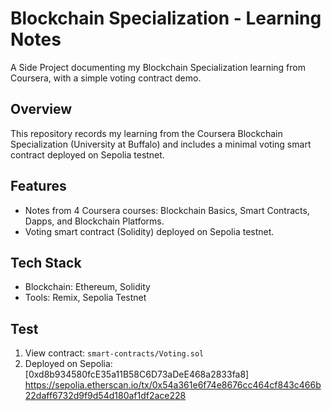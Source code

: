 # Blockchain Specialization - Learning Notes
A Side Project documenting my Blockchain Specialization learning from Coursera, with a simple voting contract demo.

## Overview
This repository records my learning from the Coursera Blockchain Specialization (University at Buffalo) and includes a minimal voting smart contract deployed on Sepolia testnet. 

## Features
- Notes from 4 Coursera courses: Blockchain Basics, Smart Contracts, Dapps, and Blockchain Platforms.
- Voting smart contract (Solidity) deployed on Sepolia testnet.

## Tech Stack
- Blockchain: Ethereum, Solidity
- Tools: Remix, Sepolia Testnet

## Test
1. View contract: `smart-contracts/Voting.sol`
2. Deployed on Sepolia: [0xd8b934580fcE35a11B58C6D73aDeE468a2833fa8]
   https://sepolia.etherscan.io/tx/0x54a361e6f74e8676cc464cf843c466b22daff6732d9f9d54d180af1df2ace228

